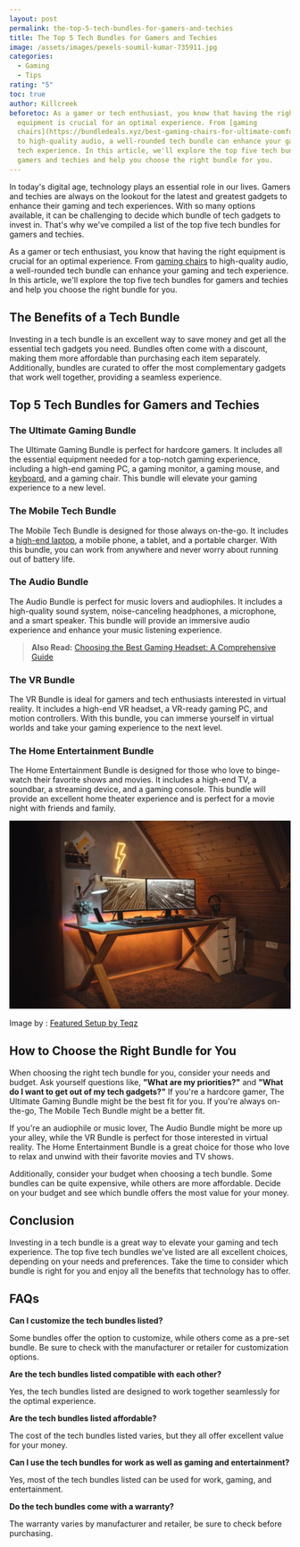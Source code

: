 ```yaml
---
layout: post
permalink: the-top-5-tech-bundles-for-gamers-and-techies
title: The Top 5 Tech Bundles for Gamers and Techies
image: /assets/images/pexels-soumil-kumar-735911.jpg
categories:
  - Gaming
  - Tips
rating: "5"
toc: true
author: Killcreek
beforetoc: As a gamer or tech enthusiast, you know that having the right
  equipment is crucial for an optimal experience. From [gaming
  chairs](https://bundledeals.xyz/best-gaming-chairs-for-ultimate-comfort-and-gaming-experience/)
  to high-quality audio, a well-rounded tech bundle can enhance your gaming and
  tech experience. In this article, we'll explore the top five tech bundles for
  gamers and techies and help you choose the right bundle for you.
---
```

In today's digital age, technology plays an essential role in our lives. Gamers and techies are always on the lookout for the latest and greatest gadgets to enhance their gaming and tech experiences. With so many options available, it can be challenging to decide which bundle of tech gadgets to invest in. That's why we've compiled a list of the top five tech bundles for gamers and techies.

As a gamer or tech enthusiast, you know that having the right equipment is crucial for an optimal experience. From [gaming chairs](https://bundledeals.xyz/best-gaming-chairs-for-ultimate-comfort-and-gaming-experience/) to high-quality audio, a well-rounded tech bundle can enhance your gaming and tech experience. In this article, we'll explore the top five tech bundles for gamers and techies and help you choose the right bundle for you.

## The Benefits of a Tech Bundle

Investing in a tech bundle is an excellent way to save money and get all the essential tech gadgets you need. Bundles often come with a discount, making them more affordable than purchasing each item separately. Additionally, bundles are curated to offer the most complementary gadgets that work well together, providing a seamless experience.

## Top 5 Tech Bundles for Gamers and Techies

### The Ultimate Gaming Bundle

The Ultimate Gaming Bundle is perfect for hardcore gamers. It includes all the essential equipment needed for a top-notch gaming experience, including a high-end gaming PC, a gaming monitor, a gaming mouse, and [keyboard](https://bundledeals.xyz/best-keyboards), and a gaming chair. This bundle will elevate your gaming experience to a new level.

<script type="text/javascript">
amzn_assoc_tracking_id = "bundle86-20";
amzn_assoc_ad_mode = "manual";
amzn_assoc_ad_type = "smart";
amzn_assoc_marketplace = "amazon";
amzn_assoc_region = "US";
amzn_assoc_design = "enhanced_links";
amzn_assoc_asins = "B07KXSR99Y";
amzn_assoc_placement = "adunit";
amzn_assoc_linkid = "23c9705c6eed68820741555ab45f72aa";
</script>

<script src="//z-na.amazon-adsystem.com/widgets/onejs?MarketPlace=US"></script>



### The Mobile Tech Bundle

The Mobile Tech Bundle is designed for those always on-the-go. It includes a [high-end laptop](https://bundledeals.xyz/best-laptop-for-remote-work), a mobile phone, a tablet, and a portable charger. With this bundle, you can work from anywhere and never worry about running out of battery life.

### The Audio Bundle

The Audio Bundle is perfect for music lovers and audiophiles. It includes a high-quality sound system, noise-canceling headphones, a microphone, and a smart speaker. This bundle will provide an immersive audio experience and enhance your music listening experience.

> **A﻿lso Read:** [Choosing the Best Gaming Headset: A Comprehensive Guide](https://bundledeals.xyz/best-gaming-headset)

### The VR Bundle

The VR Bundle is ideal for gamers and tech enthusiasts interested in virtual reality. It includes a high-end VR headset, a VR-ready gaming PC, and motion controllers. With this bundle, you can immerse yourself in virtual worlds and take your gaming experience to the next level.

### The Home Entertainment Bundle

The Home Entertainment Bundle is designed for those who love to binge-watch their favorite shows and movies. It includes a high-end TV, a soundbar, a streaming device, and a gaming console. This bundle will provide an excellent home theater experience and is perfect for a movie night with friends and family.

![Tech Bundles for Gamers and Techies](/assets/images/teqz_-gaming-setup-1024x684.webp "Featured Setup by Teqz")

I﻿mage by : [Featured Setup by Teqz](https://voltcave.com/setup/teqz/)

## How to Choose the Right Bundle for You

When choosing the right tech bundle for you, consider your needs and budget. Ask yourself questions like, **"What are my priorities?"** and **"What do I want to get out of my tech gadgets?"** If you're a hardcore gamer, The Ultimate Gaming Bundle might be the best fit for you. If you're always on-the-go, The Mobile Tech Bundle might be a better fit.

If you're an audiophile or music lover, The Audio Bundle might be more up your alley, while the VR Bundle is perfect for those interested in virtual reality. The Home Entertainment Bundle is a great choice for those who love to relax and unwind with their favorite movies and TV shows.

Additionally, consider your budget when choosing a tech bundle. Some bundles can be quite expensive, while others are more affordable. Decide on your budget and see which bundle offers the most value for your money.

## Conclusion

Investing in a tech bundle is a great way to elevate your gaming and tech experience. The top five tech bundles we've listed are all excellent choices, depending on your needs and preferences. Take the time to consider which bundle is right for you and enjoy all the benefits that technology has to offer.

## FAQs

**Can I customize the tech bundles listed?**

Some bundles offer the option to customize, while others come as a pre-set bundle. Be sure to check with the manufacturer or retailer for customization options.

**Are the tech bundles listed compatible with each other?**

Yes, the tech bundles listed are designed to work together seamlessly for the optimal experience.

**Are the tech bundles listed affordable?**

The cost of the tech bundles listed varies, but they all offer excellent value for your money.

**Can I use the tech bundles for work as well as gaming and entertainment?**

Yes, most of the tech bundles listed can be used for work, gaming, and entertainment.

**Do the tech bundles come with a warranty?**

The warranty varies by manufacturer and retailer, be sure to check before purchasing.